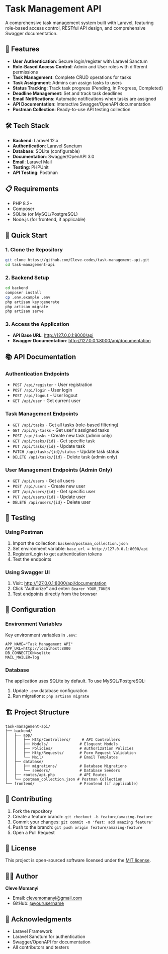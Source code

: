 # Task Management API

A comprehensive task management system built with Laravel, featuring role-based access control, RESTful API design, and comprehensive Swagger documentation.

## 🚀 Features

- **User Authentication**: Secure login/register with Laravel Sanctum
- **Role-Based Access Control**: Admin and User roles with different permissions
- **Task Management**: Complete CRUD operations for tasks
- **Task Assignment**: Admins can assign tasks to users
- **Status Tracking**: Track task progress (Pending, In Progress, Completed)
- **Deadline Management**: Set and track task deadlines
- **Email Notifications**: Automatic notifications when tasks are assigned
- **API Documentation**: Interactive Swagger/OpenAPI documentation
- **Postman Collection**: Ready-to-use API testing collection

## 🛠️ Tech Stack

- **Backend**: Laravel 12.x
- **Authentication**: Laravel Sanctum
- **Database**: SQLite (configurable)
- **Documentation**: Swagger/OpenAPI 3.0
- **Email**: Laravel Mail
- **Testing**: PHPUnit
- **API Testing**: Postman

## 📋 Requirements

- PHP 8.2+
- Composer
- SQLite (or MySQL/PostgreSQL)
- Node.js (for frontend, if applicable)

## 🚀 Quick Start

### 1. Clone the Repository
```bash
git clone https://github.com/Cleve-codes/task-management-api.git
cd task-management-api
```

### 2. Backend Setup
```bash
cd backend
composer install
cp .env.example .env
php artisan key:generate
php artisan migrate
php artisan serve
```

### 3. Access the Application
- **API Base URL**: http://127.0.0.1:8000/api
- **Swagger Documentation**: http://127.0.0.1:8000/api/documentation

## 📚 API Documentation

### Authentication Endpoints
- `POST /api/register` - User registration
- `POST /api/login` - User login
- `POST /api/logout` - User logout
- `GET /api/user` - Get current user

### Task Management Endpoints
- `GET /api/tasks` - Get all tasks (role-based filtering)
- `GET /api/my-tasks` - Get user's assigned tasks
- `POST /api/tasks` - Create new task (admin only)
- `GET /api/tasks/{id}` - Get specific task
- `PUT /api/tasks/{id}` - Update task
- `PATCH /api/tasks/{id}/status` - Update task status
- `DELETE /api/tasks/{id}` - Delete task (admin only)

### User Management Endpoints (Admin Only)
- `GET /api/users` - Get all users
- `POST /api/users` - Create new user
- `GET /api/users/{id}` - Get specific user
- `PUT /api/users/{id}` - Update user
- `DELETE /api/users/{id}` - Delete user

## 🧪 Testing

### Using Postman
1. Import the collection: `backend/postman_collection.json`
2. Set environment variable: `base_url = http://127.0.0.1:8000/api`
3. Register/Login to get authentication tokens
4. Test the endpoints

### Using Swagger UI
1. Visit: http://127.0.0.1:8000/api/documentation
2. Click "Authorize" and enter: `Bearer YOUR_TOKEN`
3. Test endpoints directly from the browser

## 🔧 Configuration

### Environment Variables
Key environment variables in `.env`:
```env
APP_NAME="Task Management API"
APP_URL=http://localhost:8000
DB_CONNECTION=sqlite
MAIL_MAILER=log
```

### Database
The application uses SQLite by default. To use MySQL/PostgreSQL:
1. Update `.env` database configuration
2. Run migrations: `php artisan migrate`

## 🏗️ Project Structure

```
task-management-api/
├── backend/
│   ├── app/
│   │   ├── Http/Controllers/     # API Controllers
│   │   ├── Models/              # Eloquent Models
│   │   ├── Policies/            # Authorization Policies
│   │   ├── Http/Requests/       # Form Request Validation
│   │   └── Mail/                # Email Templates
│   ├── database/
│   │   ├── migrations/          # Database Migrations
│   │   └── seeders/             # Database Seeders
│   ├── routes/api.php           # API Routes
│   └── postman_collection.json # Postman Collection
└── frontend/                    # Frontend (if applicable)
```

## 🤝 Contributing

1. Fork the repository
2. Create a feature branch: `git checkout -b feature/amazing-feature`
3. Commit your changes: `git commit -m 'feat: add amazing feature'`
4. Push to the branch: `git push origin feature/amazing-feature`
5. Open a Pull Request

## 📄 License

This project is open-sourced software licensed under the [MIT license](LICENSE).

## 👨‍💻 Author

**Cleve Momanyi**
- Email: clevemomanyi@gmail.com
- GitHub: [@yourusername](https://github.com/yourusername)

## 🙏 Acknowledgments

- Laravel Framework
- Laravel Sanctum for authentication
- Swagger/OpenAPI for documentation
- All contributors and testers
